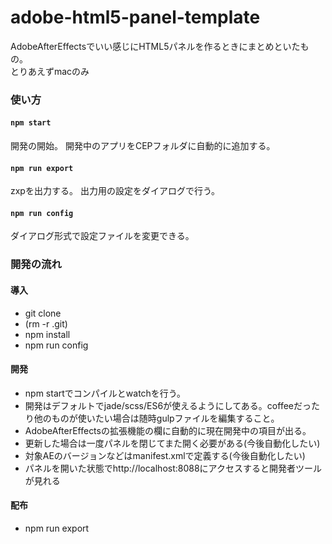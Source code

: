 # adobe-html5-panel-template
AdobeAfterEffectsでいい感じにHTML5パネルを作るときにまとめといたもの。  
とりあえずmacのみ

### 使い方
#### `npm start`
開発の開始。
開発中のアプリをCEPフォルダに自動的に追加する。

#### `npm run export`
zxpを出力する。
出力用の設定をダイアログで行う。

#### `npm run config`
ダイアログ形式で設定ファイルを変更できる。

### 開発の流れ
#### 導入
* git clone
* (rm -r .git)
* npm install
* npm run config

#### 開発
* npm startでコンパイルとwatchを行う。
* 開発はデフォルトでjade/scss/ES6が使えるようにしてある。coffeeだったり他のものが使いたい場合は随時gulpファイルを編集すること。
* AdobeAfterEffectsの拡張機能の欄に自動的に現在開発中の項目が出る。
* 更新した場合は一度パネルを閉じてまた開く必要がある(今後自動化したい)
* 対象AEのバージョンなどはmanifest.xmlで定義する(今後自動化したい)
* パネルを開いた状態でhttp://localhost:8088にアクセスすると開発者ツールが見れる

#### 配布
* npm run export

